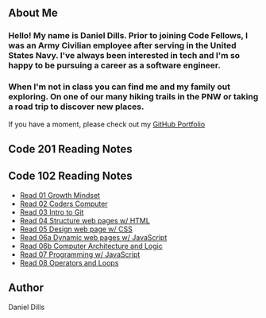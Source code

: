 ## About Me
### Hello! My name is Daniel Dills. Prior to joining Code Fellows, I was an Army Civilian employee after serving in the United States Navy. I've always been interested in tech and I'm so happy to be pursuing a career as a software engineer.
### When I'm not in class you can find me and my family out exploring. On one of our many hiking trails in the PNW or taking a road trip to discover new places.

If you have a moment, please check out my [GitHub Portfolio](https://github.com/danieldills)

## Code 201 Reading Notes


## Code 102 Reading Notes

- [Read 01 Growth Mindset](class01.md)
- [Read 02 Coders Computer](class02.md)
- [Read 03 Intro to Git](class03.md)
- [Read 04 Structure web pages w/ HTML](class04.md)
- [Read 05 Design web page w/ CSS](class05.md)
- [Read 06a Dynamic web pages w/ JavaScript](class06a.md)
- [Read 06b Computer Architecture and Logic](class06b.md)
- [Read 07 Programming w/ JavaScript](class07.md)
- [Read 08 Operators and Loops](class08.md)


## Author
Daniel Dills



